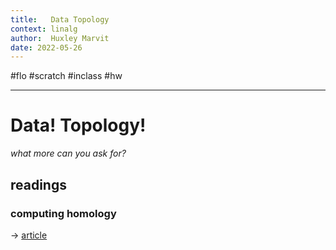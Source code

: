 ```yaml
---
title:   Data Topology
context: linalg
author:  Huxley Marvit
date: 2022-05-26
---
```


#flo #scratch  #inclass #hw

***

# Data! Topology! 
*what more can you ask for?*

## readings

### computing homology
→ [article](https://jeremykun.com/2013/04/10/computing-homology/)











